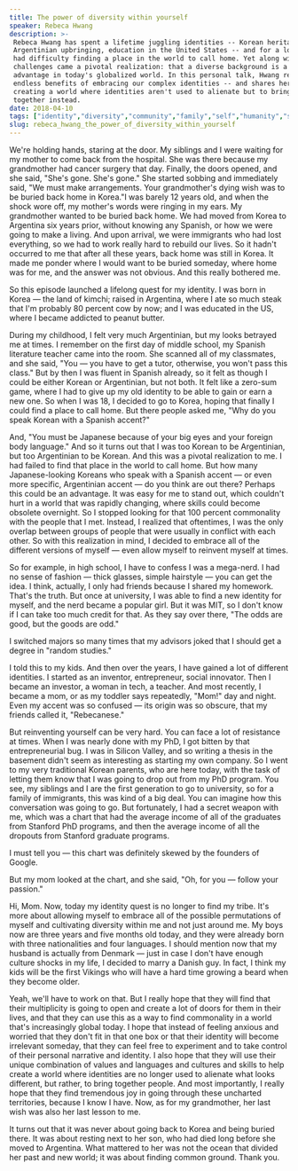 ```yaml
---
title: The power of diversity within yourself
speaker: Rebeca Hwang
description: >-
 Rebeca Hwang has spent a lifetime juggling identities -- Korean heritage,
 Argentinian upbringing, education in the United States -- and for a long time she
 had difficulty finding a place in the world to call home. Yet along with these
 challenges came a pivotal realization: that a diverse background is a distinct
 advantage in today's globalized world. In this personal talk, Hwang reveals the
 endless benefits of embracing our complex identities -- and shares her hopes for
 creating a world where identities aren't used to alienate but to bring people
 together instead.
date: 2018-04-10
tags: ["identity","diversity","community","family","self","humanity","society","ted-en-español","education","children"]
slug: rebeca_hwang_the_power_of_diversity_within_yourself
---
```


We're holding hands, staring at the door. My siblings and I were waiting for my mother to
come back from the hospital. She was there because my grandmother had cancer surgery that
day. Finally, the doors opened, and she said, "She's gone. She's gone." She started
sobbing and immediately said, "We must make arrangements. Your grandmother's dying wish
was to be buried back home in Korea."I was barely 12 years old, and when the shock wore
off, my mother's words were ringing in my ears. My grandmother wanted to be buried back
home. We had moved from Korea to Argentina six years prior, without knowing any Spanish,
or how we were going to make a living. And upon arrival, we were immigrants who had lost
everything, so we had to work really hard to rebuild our lives. So it hadn't occurred to
me that after all these years, back home was still in Korea. It made me ponder where I
would want to be buried someday, where home was for me, and the answer was not obvious.
And this really bothered me.

So this episode launched a lifelong quest for my identity. I was born in Korea — the land
of kimchi; raised in Argentina, where I ate so much steak that I'm probably 80 percent cow
by now; and I was educated in the US, where I became addicted to peanut
butter.

During my childhood, I felt very much Argentinian, but my looks betrayed me at times. I
remember on the first day of middle school, my Spanish literature teacher came into the
room. She scanned all of my classmates, and she said, "You — you have to get a tutor,
otherwise, you won't pass this class." But by then I was fluent in Spanish already, so it
felt as though I could be either Korean or Argentinian, but not both. It felt like a
zero-sum game, where I had to give up my old identity to be able to gain or earn a new
one. So when I was 18, I decided to go to Korea, hoping that finally I could find a place
to call home. But there people asked me, "Why do you speak Korean with a Spanish
accent?"

And, "You must be Japanese because of your big eyes and your foreign body language." And
so it turns out that I was too Korean to be Argentinian, but too Argentinian to be
Korean. And this was a pivotal realization to me. I had failed to find that place in the
world to call home. But how many Japanese-looking Koreans who speak with a Spanish accent
— or even more specific, Argentinian accent — do you think are out there? Perhaps this
could be an advantage. It was easy for me to stand out, which couldn't hurt in a world
that was rapidly changing, where skills could become obsolete overnight. So I stopped
looking for that 100 percent commonality with the people that I met. Instead, I realized
that oftentimes, I was the only overlap between groups of people that were usually in
conflict with each other. So with this realization in mind, I decided to embrace all of the
different versions of myself — even allow myself to reinvent myself at
times.

So for example, in high school, I have to confess I was a mega-nerd. I had no sense of
fashion — thick glasses, simple hairstyle — you can get the idea. I think, actually, I
only had friends because I shared my homework. That's the truth. But once at university, I
was able to find a new identity for myself, and the nerd became a popular girl. But it was
MIT, so I don't know if I can take too much credit for that. As they say over there, "The
odds are good, but the goods are odd."

I switched majors so many times that my advisors joked that I should get a degree in
"random studies."

I told this to my kids. And then over the years, I have gained a lot of different
identities. I started as an inventor, entrepreneur, social innovator. Then I became an
investor, a woman in tech, a teacher. And most recently, I became a mom, or as my toddler
says repeatedly, "Mom!" day and night. Even my accent was so confused — its origin was so
obscure, that my friends called it, "Rebecanese."

But reinventing yourself can be very hard. You can face a lot of resistance at times. When
I was nearly done with my PhD, I got bitten by that entrepreneurial bug. I was in Silicon
Valley, and so writing a thesis in the basement didn't seem as interesting as starting my
own company. So I went to my very traditional Korean parents, who are here today, with the
task of letting them know that I was going to drop out from my PhD program. You see, my
siblings and I are the first generation to go to university, so for a family of
immigrants, this was kind of a big deal. You can imagine how this conversation was going
to go. But fortunately, I had a secret weapon with me, which was a chart that had the
average income of all of the graduates from Stanford PhD programs, and then the average
income of all the dropouts from Stanford graduate programs.

I must tell you — this chart was definitely skewed by the founders of Google.

But my mom looked at the chart, and she said, "Oh, for you — follow your
passion."

Hi, Mom. Now, today my identity quest is no longer to find my tribe. It's more about
allowing myself to embrace all of the possible permutations of myself and cultivating
diversity within me and not just around me. My boys now are three years and five months
old today, and they were already born with three nationalities and four languages. I
should mention now that my husband is actually from Denmark — just in case I don't have
enough culture shocks in my life, I decided to marry a Danish guy. In fact, I think my
kids will be the first Vikings who will have a hard time growing a beard when they become
older.

Yeah, we'll have to work on that. But I really hope that they will find that their
multiplicity is going to open and create a lot of doors for them in their lives, and that
they can use this as a way to find commonality in a world that's increasingly global
today. I hope that instead of feeling anxious and worried that they don't fit in that one
box or that their identity will become irrelevant someday, that they can feel free to
experiment and to take control of their personal narrative and identity. I also hope that
they will use their unique combination of values and languages and cultures and skills to
help create a world where identities are no longer used to alienate what looks different,
but rather, to bring together people. And most importantly, I really hope that they find
tremendous joy in going through these uncharted territories, because I know I have. Now, as
for my grandmother, her last wish was also her last lesson to me.

It turns out that it was never about going back to Korea and being buried there. It was
about resting next to her son, who had died long before she moved to Argentina. What
mattered to her was not the ocean that divided her past and new world; it was about
finding common ground. Thank you.

<!--
ad_duration=3.33
comment_count=22
event="TED2018"
external_start_time=0
has_talk_citation=0
intro_duration=11.82
is_subtitle_required="False"
is_talk_featured="True"
language="en"
language_swap="False"
native_language="en"
number_of_related_talks=6
number_of_speakers=1
number_of_subtitled_videos=28
number_of_tags=10
number_of_talk_download_languages=28
number_of_talk_more_resources=1
number_of_talk_recommendations=0
number_of_talks_take_actions=0
post_ad_duration=0.83
published_timestamp="2018-07-17 14:57:27"
recording_date="2018-04-10"
speaker_description="Investor"
speaker_is_published=1
speaker_name="Rebeca Hwang"
talk_name="The power of diversity within yourself"
talks_tags=["identity","diversity","community","family","self","humanity","society","ted-en-español","education","children"]
talks_take_action=[]
url_audio="https://download.ted.com/talks/RebecaHwang_2018.mp3?apikey=acme-roadrunner"
url_photo_speaker="https://pe.tedcdn.com/images/ted/98d7221aa72053fb6a996e9aaa27eaaad7c320f8_254x191.jpg"
url_photo_talk="https://s3.amazonaws.com/talkstar-photos/uploads/66c44d63-ce3c-4c5a-9f40-e785daff1ffa/RebecaHwang_2018-embed.jpg"
url_webpage="https://www.ted.com/talks/rebeca_hwang_the_power_of_diversity_within_yourself"
video_type_name="TED Stage Talk"
-->